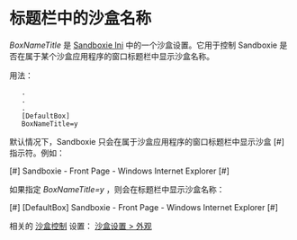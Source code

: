 # 标题栏中的沙盒名称

_BoxNameTitle_ 是 [Sandboxie Ini](SandboxieIni.md) 中的一个沙盒设置。它用于控制 Sandboxie 是否在属于某个沙盒应用程序的窗口标题栏中显示沙盒名称。

用法：

```
   .
   .
   .
   [DefaultBox]
   BoxNameTitle=y
```

默认情况下，Sandboxie 只会在属于沙盒应用程序的窗口标题栏中显示沙盒 [#] 指示符。例如：

[#] Sandboxie - Front Page - Windows Internet Explorer [#]

如果指定 _BoxNameTitle=y_ ，则会在标题栏中显示沙盒名称：

[#] [DefaultBox] Sandboxie - Front Page - Windows Internet Explorer [#]

相关的 [沙盒控制](SandboxieControl.md) 设置： [沙盒设置 > 外观](AppearanceSettings.md)
